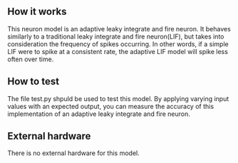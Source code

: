 <!---

This file is used to generate your project datasheet. Please fill in the information below and delete any unused
sections.

You can also include images in this folder and reference them in the markdown. Each image must be less than
512 kb in size, and the combined size of all images must be less than 1 MB.
-->

## How it works

This neuron model is an adaptive leaky integrate and fire neuron. It behaves similarly to a traditional leaky integrate and fire neuron(LIF), but takes into consideration the frequency of spikes occurring. In other words, if a simple LIF were to spike at a consistent rate, the adaptive LIF model will spike less often over time.

## How to test

The file test.py shpuld be used to test this model. By applying varying input values with an expected output, you can measure the accuracy of this implementation of an adaptive leaky integrate and fire neuron.

## External hardware

There is no external hardware for this model.